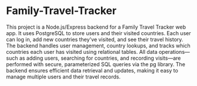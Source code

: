 # Family-Travel-Tracker
This project is a Node.js/Express backend for a Family Travel Tracker web app. It uses PostgreSQL to store users and their visited countries. Each user can log in, add new countries they've visited, and see their travel history. The backend handles user management, country lookups, and tracks which countries each user has visited using relational tables. All data operations—such as adding users, searching for countries, and recording visits—are performed with secure, parameterized SQL queries via the pg library. The backend ensures efficient data retrieval and updates, making it easy to manage multiple users and their travel records.
